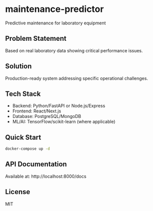 # maintenance-predictor

Predictive maintenance for laboratory equipment

## Problem Statement
Based on real laboratory data showing critical performance issues.

## Solution
Production-ready system addressing specific operational challenges.

## Tech Stack
- Backend: Python/FastAPI or Node.js/Express
- Frontend: React/Next.js
- Database: PostgreSQL/MongoDB
- ML/AI: TensorFlow/scikit-learn (where applicable)

## Quick Start
```bash
docker-compose up -d
```

## API Documentation
Available at: http://localhost:8000/docs

## License
MIT
